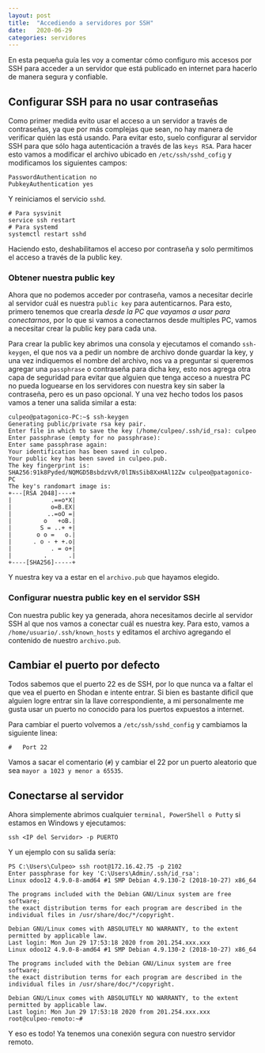 ```yaml
---
layout: post
title:  "Accediendo a servidores por SSH"
date:   2020-06-29 
categories: servidores
---
```

En esta pequeña guía les voy a comentar cómo configuro mis accesos por SSH para acceder a un servidor que está publicado en internet para hacerlo de manera segura y confiable.

## Configurar SSH para no usar contraseñas

Como primer medida evito usar el acceso a un servidor a través de contraseñas, ya que por más complejas que sean, no hay manera de verificar quién las está usando.
Para evitar esto, suelo configurar al servidor SSH para que sólo haga autenticación a través de las `keys RSA`. Para hacer esto vamos a modificar el archivo ubicado en `/etc/ssh/sshd_cofig` y modificamos los siguientes campos:
``` console
PasswordAuthentication no
PubkeyAuthentication yes
```
Y reiniciamos el servicio `sshd`. 
```console
# Para sysvinit
service ssh restart
# Para systemd
systemctl restart sshd
```
Haciendo esto, deshabilitamos el acceso por contraseña y solo permitimos el acceso a través de la public key.

### Obtener nuestra public key

Ahora que no podemos acceder por contraseña, vamos a necesitar decirle al servidor cuál es nuestra `public key` para autenticarnos. Para esto, primero tenemos que crearla *desde la PC que vayamos a usar para conectarnos*, por lo que si vamos a conectarnos desde multiples PC, vamos a necesitar crear la public key para cada una.

Para crear la public key abrimos una consola y ejecutamos el comando `ssh-keygen`, el que nos va a pedir un nombre de archivo donde guardar la key, y una vez indiquemos el nombre del archivo, nos va a preguntar si queremos agregar una `passphrase` o contraseña para dicha key, esto nos agrega otra capa de seguridad para evitar que alguien que tenga acceso a nuestra PC no pueda loguearse en los servidores con nuestra key sin saber la contraseña, pero es un paso opcional.
Y una vez hecho todos los pasos vamos a tener una salida similar a esta:

```console
culpeo@patagonico-PC:~$ ssh-keygen
Generating public/private rsa key pair.
Enter file in which to save the key (/home/culpeo/.ssh/id_rsa): culpeo
Enter passphrase (empty for no passphrase):
Enter same passphrase again:
Your identification has been saved in culpeo.
Your public key has been saved in culpeo.pub.
The key fingerprint is:
SHA256:91k8Pyded/NQMGD5BsbdzVvR/0lINsSib8XxHAl12Zw culpeo@patagonico-PC
The key's randomart image is:
+---[RSA 2048]----+
|           .==o*X|
|           o=B.EX|
|          ..=oO =|
|         o   +oB.|
|        S = ..+ +|
|       o o =   o.|
|      . o - + +.o|
|           . = o+|
|         .      .|
+----[SHA256]-----+
```

Y nuestra key va a estar en el `archivo.pub` que hayamos elegido.

### Configurar nuestra public key en el servidor SSH

Con nuestra public key ya generada, ahora necesitamos decirle al servidor SSH al que nos vamos a conectar cuál es nuestra key. Para esto, vamos a `/home/usuario/.ssh/known_hosts` y editamos el archivo agregando el contenido de nuestro `archivo.pub`.

## Cambiar el puerto por defecto

Todos sabemos que el puerto 22 es de SSH, por lo que nunca va a faltar el que vea el puerto en Shodan e intente entrar. Si bien es bastante dificil que alguien logre entrar sin la llave correspondiente, a mi personalmente me gusta usar un puerto no conocido para los puertos expuestos a internet.

Para cambiar el puerto volvemos a `/etc/ssh/sshd_config` y cambiamos la siguiente linea:
``` console
#	Port 22
```

Vamos a sacar el comentario (`#`) y cambiar el 22 por un puerto aleatorio que sea `mayor a 1023 y menor a 65535`.

## Conectarse al servidor

Ahora simplemente abrimos cualquier `terminal, PowerShell o Putty` si estamos en Windows y ejecutamos:

``` console
ssh <IP del Servidor> -p PUERTO
```

Y un ejemplo con su salida sería:

``` console
PS C:\Users\Culpeo> ssh root@172.16.42.75 -p 2102
Enter passphrase for key 'C:\Users\Admin/.ssh/id_rsa':
Linux odoo12 4.9.0-8-amd64 #1 SMP Debian 4.9.130-2 (2018-10-27) x86_64

The programs included with the Debian GNU/Linux system are free software;
the exact distribution terms for each program are described in the
individual files in /usr/share/doc/*/copyright.

Debian GNU/Linux comes with ABSOLUTELY NO WARRANTY, to the extent
permitted by applicable law.
Last login: Mon Jun 29 17:53:18 2020 from 201.254.xxx.xxx
Linux odoo12 4.9.0-8-amd64 #1 SMP Debian 4.9.130-2 (2018-10-27) x86_64

The programs included with the Debian GNU/Linux system are free software;
the exact distribution terms for each program are described in the
individual files in /usr/share/doc/*/copyright.

Debian GNU/Linux comes with ABSOLUTELY NO WARRANTY, to the extent
permitted by applicable law.
Last login: Mon Jun 29 17:53:18 2020 from 201.254.xxx.xxx
root@culpeo-remoto:~#
```

Y eso es todo! Ya tenemos una conexión segura con nuestro servidor remoto.

